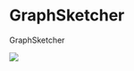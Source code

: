 GraphSketcher
=============

GraphSketcher

![](http://res.cloudinary.com/dfzokzfi5/image/upload/v1416972243/GraphSketcher/screen_graphsketcher.jpg)
